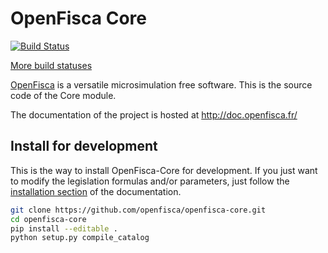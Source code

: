 # OpenFisca Core

[![Build Status](https://travis-ci.org/openfisca/openfisca-core.svg?branch=master)](https://travis-ci.org/openfisca/openfisca-core)

[More build statuses](http://www.openfisca.fr/build-status)

[OpenFisca](http://www.openfisca.fr/) is a versatile microsimulation free software.
This is the source code of the Core module.

The documentation of the project is hosted at http://doc.openfisca.fr/

## Install for development

This is the way to install OpenFisca-Core for development. If you just want to modify the legislation formulas and/or parameters,
just follow the [installation section](http://doc.openfisca.fr/install.html) of the documentation.

```bash
git clone https://github.com/openfisca/openfisca-core.git
cd openfisca-core
pip install --editable .
python setup.py compile_catalog
```
